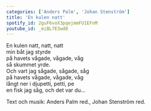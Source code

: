 ```yaml
--- 
categories: ['Anders Palm', 'Johan Stenström'] 
title: 'En kulen natt' 
spotify_id: 2guF6voX3pqejmmFU1EFnM
youtube_id: _miBL7E3wd8
---  
```


En kulen natt, natt, natt  
min båt jag styrde  
på havets vågade, vågade, våg  
så skummet yrde.  
Och vart jag sågade, sågade, såg  
på havets vågade, vågade, våg  
långt ner i djupetti, petti, pe  
en fisk jag såg, och det var du…

Text och musik:  Anders Palm red., Johan Stenström red.
